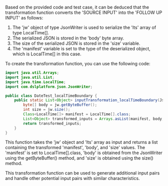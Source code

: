 Based on the provided code and test case, it can be deduced that the transformation function converts the 'SOURCE INPUT' into the 'FOLLOW UP INPUT' as follows:

1. The 'jw' object of type JsonWriter is used to serialize the 'lts' array of type LocalTime[].
2. The serialized JSON is stored in the 'body' byte array.
3. The size of the serialized JSON is stored in the 'size' variable.
4. The 'manifest' variable is set to the type of the deserialized object, which is LocalTime[] in this case.

To create the transformation function, you can use the following code:

```java
import java.util.Arrays;
import java.util.List;
import java.time.LocalTime;
import com.dslplatform.json.JsonWriter;

public class DateTest_localTimeBoundary {
    public static List<Object> inputTransformation_localTimeBoundary(JsonWriter jw, LocalTime[] lts) {
        byte[] body = jw.getByteBuffer();
        int size = jw.size();
        Class<LocalTime[]> manifest = LocalTime[].class;
        List<Object> transformed_inputs = Arrays.asList(manifest, body, size);
        return transformed_inputs;
    }
}
```

This function takes the 'jw' object and 'lts' array as input and returns a list containing the transformed 'manifest', 'body', and 'size' values. The 'manifest' is set to LocalTime[].class, 'body' is obtained from the JsonWriter using the getByteBuffer() method, and 'size' is obtained using the size() method.

This transformation function can be used to generate additional input pairs and handle other potential input pairs with similar characteristics.